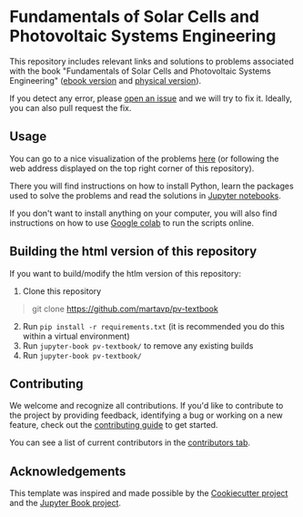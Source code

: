# Fundamentals of Solar Cells and Photovoltaic Systems Engineering

This repository includes relevant links and solutions to problems associated with the book "Fundamentals of Solar Cells and Photovoltaic Systems Engineering" ([ebook version](https://books.google.dk/books/about/Fundamentals_of_Solar_Cells_and_Photovol.html?id=OCfqEAAAQBAJ&redir_esc=y) and [physical version](https://www.amazon.com/Fundamentals-Solar-Photovoltaic-Systems-Engineering/dp/0323961053)).

If you detect any error, please [open an issue](https://github.com/martavp/pv-textbook/issues) and we will try to fix it. Ideally, you can also pull request the fix.

## Usage

You can go to a nice visualization of the problems [here](https://martavp.github.io/pv-textbook/intro.html) (or following the web address displayed on the top right corner of this repository).

There you will find instructions on how to install Python, learn the packages used to solve the problems and read the solutions in [Jupyter notebooks](https://jupyter.org/).

If you don't want to install anything on your computer, you will also find instructions on how to use [Google colab](https://colab.google/) to run the scripts online.


## Building the html version of this repository
If you want to build/modify the htlm version of this repository:

1. Clone this repository
> git clone https://github.com/martavp/pv-textbook
2. Run `pip install -r requirements.txt` (it is recommended you do this within a virtual environment)
3. Run `jupyter-book pv-textbook/` to remove any existing builds
4. Run `jupyter-book pv-textbook/`



## Contributing

We welcome and recognize all contributions. If you'd like to contribute to the project by providing feedback, identifying a bug or working on a new feature, check out the [contributing guide](CONTRIBUTING.md) to get started.

You can see a list of current contributors in the [contributors tab](https://github.com/martavp/pv-textbook/graphs/contributors).

## Acknowledgements

This template was inspired and made possible by the [Cookiecutter project](https://github.com/cookiecutter/cookiecutter) and the [Jupyter Book project](https://github.com/executablebooks/jupyter-book).
